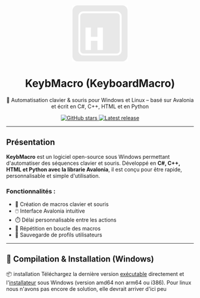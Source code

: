 <p align="center">
  <img src="assets/github/logo.png" alt="KeybMacro Logo" width="150"/>
</p>

<h1 align="center">KeybMacro (KeyboardMacro)</h1>

<p align="center">
  🔧 Automatisation clavier & souris pour Windows et Linux – basé sur Avalonia et écrit en C#, C++, HTML et en Python
</p>

<p align="center">
  <a href="https://github.com/vava62600/KeybMacro/stargazers">
    <img src="https://img.shields.io/github/stars/vava62600/KeybMacro?style=for-the-badge" alt="GitHub stars">
  </a>
  <a href="https://github.com/vava62600/KeybMacro/releases">
    <img src="https://img.shields.io/github/v/release/vava62600/KeybMacro?style=for-the-badge" alt="Latest release">
  </a>
</p>

---

## Présentation

**KeybMacro** est un logiciel open-source sous Windows permettant d'automatiser des séquences clavier et souris. Développé en **C#, C++, HTML et Python avec la librarie Avalonia**, il est conçu pour être rapide, personnalisable et simple d'utilisation.


### Fonctionnalités :

- 🎯 Création de macros clavier et souris
- 🖱️ Interface Avalonia intuitive
- ⏱️ Délai personnalisable entre les actions
- 🔁 Répétition en boucle des macros
- 📁 Sauvegarde de profils utilisateurs

---

## 🔧 Compilation & Installation (Windows)

📦 installation
Téléchargez la dernière version <a href="https://github.com/vava62600/KeybMacro/releases/latest/download/KeybMacro.zip">exécutable</a> directement et l'<a href="https://github.com/Vava62600/KeybMacro/releases/latest/download/KeybMacro_amd64.exe">installateur</a> sous Windows (version amd64 non arm64 ou i386). Pour linux nous n'avons pas encore de solution, elle devrait arriver d'ici peu

